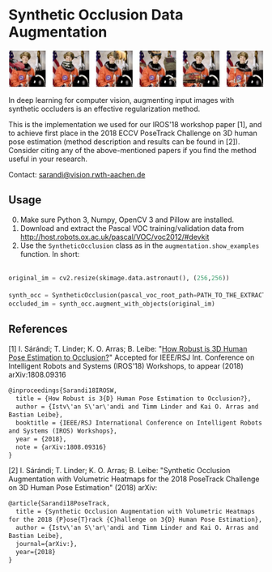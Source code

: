 # Synthetic Occlusion Data Augmentation

![Occlusion augmented examples](examples.jpg)

In deep learning for computer vision, augmenting input images with synthetic occluders is an effective regularization method.

This is the implementation we used for our IROS'18 workshop paper [1], and to achieve first place in the 2018 ECCV PoseTrack Challenge on 3D human pose estimation (method description and results can be found in [2]). Consider citing any of the above-mentioned papers if you find the method useful in your research.

Contact: sarandi@vision.rwth-aachen.de

## Usage
0. Make sure Python 3, Numpy, OpenCV 3 and Pillow are installed.
1. Download and extract the Pascal VOC training/validation data from http://host.robots.ox.ac.uk/pascal/VOC/voc2012/#devkit
2. Use the `SyntheticOcclusion` class as in the `augmentation.show_examples` function. In short:

```python

original_im = cv2.resize(skimage.data.astronaut(), (256,256))

synth_occ = SyntheticOcclusion(pascal_voc_root_path=PATH_TO_THE_EXTRACTED_VOC2012_DIR)
occluded_im = synth_occ.augment_with_objects(original_im)
```

## References

[1] I. Sárándi; T. Linder; K. O. Arras; B. Leibe: "[How Robust is 3D Human Pose Estimation to Occlusion?](https://arxiv.org/abs/1808.09316)" Accepted for IEEE/RSJ Int. Conference on Intelligent Robots and Systems (IROS'18) Workshops, to appear (2018) arXiv:1808.09316

```
@inproceedings{Sarandi18IROSW,
  title = {How Robust is 3{D} Human Pose Estimation to Occlusion?},
  author = {Istv\'an S\'ar\'andi and Timm Linder and Kai O. Arras and Bastian Leibe},
  booktitle = {IEEE/RSJ International Conference on Intelligent Robots and Systems (IROS) Workshops},
  year = {2018},
  note = {arXiv:1808.09316}
}
```

[2] I. Sárándi; T. Linder; K. O. Arras; B. Leibe: "Synthetic Occlusion Augmentation with Volumetric Heatmaps for the 2018 PoseTrack Challenge on 3D Human Pose Estimation" (2018) arXiv:

```
@article{Sarandi18PoseTrack,
  title = {Synthetic Occlusion Augmentation with Volumetric Heatmaps for the 2018 {P}ose{T}rack {C}hallenge on 3{D} Human Pose Estimation},
  author = {Istv\'an S\'ar\'andi and Timm Linder and Kai O. Arras and Bastian Leibe},
  journal={arXiv:},
  year={2018}
}
```
